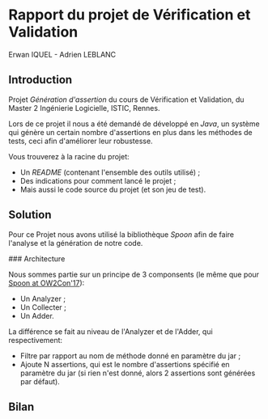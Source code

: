 # Rapport du projet de Vérification et Validation

Erwan IQUEL - Adrien LEBLANC

## Introduction

Projet *Génération d'assertion* du cours de Vérification et Validation, du Master 2 Ingénierie Logicielle, ISTIC, Rennes.

Lors de ce projet il nous a été demandé de développé en *Java*, un système qui génère un certain nombre d'assertions en plus dans les méthodes de tests, ceci afin d'améliorer leur robustesse.

Vous trouverez à la racine du projet: 
* Un *README* (contenant l'ensemble des outils utilisé) ; 
* Des indications pour comment lancé le projet ; 
* Mais aussi le code source du projet (et son jeu de test).

## Solution

Pour ce Projet nous avons utilisé la bibliothèque *Spoon* afin de faire l'analyse et la génération de notre code.

### Architecture

Nous sommes partie sur un principe de 3 componsents (le même que pour [Spoon at OW2Con'17](https://github.com/SpoonLabs/spoon-examples/blob/master/docs/spoon_ow2Con_2017.pdf)):

* Un Analyzer ;
* Un Collecter ;
* Un Adder.

La différence se fait au niveau de l'Analyzer et de l'Adder, qui respectivement:

* Filtre par rapport au nom de méthode donné en paramètre du jar ;
* Ajoute N assertions, qui est le nombre d'assertions spécifié en paramètre du jar (si rien n'est donné, alors 2 assertions sont générées par défaut).

## Bilan

